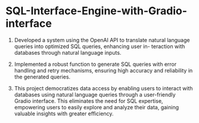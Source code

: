 # SQL-Interface-Engine-with-Gradio-interface

1. Developed a system using the OpenAI API to translate natural language queries into optimized SQL queries, enhancing user in- teraction with databases through natural language inputs.

2. Implemented a robust function to generate SQL queries with error handling and retry mechanisms, ensuring high accuracy and reliability in the generated queries.
   
3. This project democratizes data access by enabling users to interact with databases using natural language queries through a user-friendly Gradio interface. This eliminates the need for SQL expertise, empowering users to easily explore and analyze their data, gaining valuable insights with greater efficiency.
